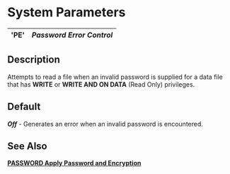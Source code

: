 # System Parameters

**'PE'** |  **_Password Error Control_**  
---|---  
  
##  Description

Attempts to read a file when an invalid password is supplied for a data file that has **WRITE** or **WRITE AND ON DATA** (Read Only) privileges.

##  Default

**_Off_** \- Generates an error when an invalid password is encountered.

## See Also

**[PASSWORD Apply Password and Encryption](../directives/password.md)**

